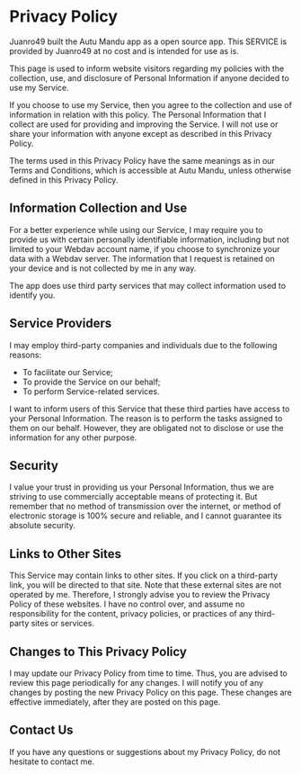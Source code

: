 # Privacy Policy

Juanro49 built the Autu Mandu app as a open source app. This SERVICE is provided by Juanro49 at no cost and is intended for use as is.

This page is used to inform website visitors regarding my policies with the collection, use, and disclosure of Personal Information if anyone decided to use my Service.

If you choose to use my Service, then you agree to the collection and use of information in relation with this policy. The Personal Information that I collect are used for providing and improving the Service. I will not use or share your information with anyone except as described in this Privacy Policy.

The terms used in this Privacy Policy have the same meanings as in our Terms and Conditions, which is accessible at Autu Mandu, unless otherwise defined in this Privacy Policy.


## Information Collection and Use

For a better experience while using our Service, I may require you to provide us with certain personally identifiable information, including but not limited to your Webdav account name, if you choose to synchronize your data with a Webdav server. The information that I request is retained on your device and is not collected by me in any way.

The app does use third party services that may collect information used to identify you.


## Service Providers

I may employ third-party companies and individuals due to the following reasons:

*   To facilitate our Service;
*   To provide the Service on our behalf;
*   To perform Service-related services.

I want to inform users of this Service that these third parties have access to your Personal Information. The reason is to perform the tasks assigned to them on our behalf. However, they are obligated not to disclose or use the information for any other purpose.


## Security

I value your trust in providing us your Personal Information, thus we are striving to use commercially acceptable means of protecting it. But remember that no method of transmission over the internet, or method of electronic storage is 100% secure and reliable, and I cannot guarantee its absolute security.


## Links to Other Sites

This Service may contain links to other sites. If you click on a third-party link, you will be directed to that site. Note that these external sites are not operated by me. Therefore, I strongly advise you to review the Privacy Policy of these websites. I have no control over, and assume no responsibility for the content, privacy policies, or practices of any third-party sites or services.


## Changes to This Privacy Policy

I may update our Privacy Policy from time to time. Thus, you are advised to review this page periodically for any changes. I will notify you of any changes by posting the new Privacy Policy on this page. These changes are effective immediately, after they are posted on this page.


## Contact Us

If you have any questions or suggestions about my Privacy Policy, do not hesitate to contact me.
